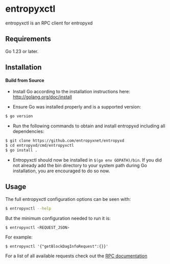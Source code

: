 # entropyxctl

entropyxctl is an RPC client for entropyxd

## Requirements

Go 1.23 or later.

## Installation

#### Build from Source

- Install Go according to the installation instructions here:
  http://golang.org/doc/install

- Ensure Go was installed properly and is a supported version:

```bash
$ go version
```

- Run the following commands to obtain and install entropyxd including all dependencies:

```bash
$ git clone https://github.com/entropyxnet/entropyxd
$ cd entropyxd/cmd/entropyxctl
$ go install .
```

- Entropyxctl should now be installed in `$(go env GOPATH)/bin`. If you did not already add the bin directory to your
  system path during Go installation, you are encouraged to do so now.

## Usage

The full entropyxctl configuration options can be seen with:

```bash
$ entropyxctl --help
```

But the minimum configuration needed to run it is:

```bash
$ entropyxctl <REQUEST_JSON>
```

For example:

```
$ entropyxctl '{"getBlockDagInfoRequest":{}}'
```

For a list of all available requests check out the [RPC documentation](infrastructure/network/netadapter/server/grpcserver/protowire/rpc.md)
